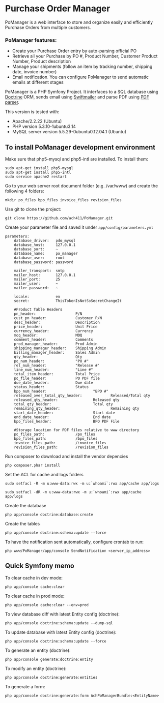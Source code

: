 Purchase Order Manager
========================

PoManager is a web interface to store and organize easily and efficiently Purchase Orders
from multiple customers.

### PoManager features:
- Create your Purchase Order entry by auto-parsing official PO
- Retrieve all your Purchase by PO #, Product Number, Customer Product Number, Product description
- Manage your shipments (follow an item by tracking number, shipping date, invoice number)
- Email notification. You can configure PoManager to send automatic emails at different stages

PoManager is a PHP Symfony Project.
It interfaces to a SQL database using [Doctrine][1] ORM, sends email using [Swiftmailer][2] and parse PDF using [PDF parser][3].

This version is tested with:
- Apache/2.2.22 (Ubuntu)
- PHP version 5.3.10-1ubuntu3.14
- MySQL server version 5.5.29-0ubuntu0.12.04.1 (Ubuntu)


To install PoManager development environment
--------------------------------

Make sure that php5-mysql and php5-intl are installed.
To install them:

    sudo apt-get install php5-mysql
    sudo apt-get install php5-intl
    sudo service apache2 restart

Go to your web server root document folder (e.g. /var/www) and create the following 4 folders:

    mkdir po_files bpo_files invoice_files revision_files

Use git to clone the project:

    git clone https://github.com/ach411/PoManager.git

Create your parameter file and saved it under `app/config/parameters.yml`

    parameters:
        database_driver:   pdo_mysql
        database_host:     127.0.0.1
        database_port:     ~
        database_name:     po_manager
        database_user:     root
        database_password: password
    
        mailer_transport:  smtp
        mailer_host:       127.0.0.1
        mailer_port:       25
        mailer_user:       ~
        mailer_password:   ~
    
        locale:            en
        secret:            ThisTokenIsNotSoSecretChangeIt
    
        #Product Table Headers
        pn_header:                  P/N
        cust_pn_header:             Customer P/N
        desc_header:                Description
        price_header:               Unit Price
        currency_header:            Currency
        moq_header:                 MOQ
        comment_header:             Comments
        prod_manager_header:        Prod Admin
        shipping_manager_header:    Shipping Admin
        billing_manager_header:     Sales Admin
        qty_header:                 Qty
        po_num_header:              "PO #"
        rel_num_header:             "Release #"
        line_num_header:            "Line #"
        total_item_header:          Total Price
        po_file_header:             PO PDF file
        due_date_header:            Due date
        status_header:              Status
        bpo_num_header:                     "BPO #"
        released_over_total_qty_header:             Released/Total qty
        released_qty_header:                Released qty
        total_qty_header:                   Total qty
        remaining_qty_header:                       Remaining qty
        start_date_header:                  Start date
        end_date_header:                    End date
        bpo_files_header:                   BPO PDF File
    
        #Storage location for PDF files relative to www directory
        po_files_path:              /po_files
        bpo_files_path:             /bpo_files
        invoice_files_path:         /invoice_files
        revision_files_path:	    /revision_files

Run composer to download and install the vendor depencies

    php composer.phar install

Set the ACL for cache and logs folders

    sudo setfacl -R -m u:www-data:rwx -m u:`whoami`:rwx app/cache app/logs

    sudo setfacl -dR -m u:www-data:rwx -m u:`whoami`:rwx app/cache app/logs

Create the database

    php app/console doctrine:database:create

Create the tables

    php app/console doctrine:schema:update --force

To have the notification sent automatically, configure crontab to run:

    php www/PoManager/app/console SendNotification <server_ip_address>

Quick Symfony memo
--------------------------------

To clear cache in dev mode:

    php app/console cache:clear

To clear cache in prod mode:

    php app/console cache:clear --env=prod

To view database diff with latest Entity config (doctrine):

    php app/console doctrine:schema:update --dump-sql

To update database with latest Entity config (doctrine):

    php app/console doctrine:schema:update --force

To generate an entity (doctrine):

    php app/console generate:doctrine:entity

To modify an entity (doctrine):

    php app/console doctrine:generate:entities

To generate a form:

    php app/console doctrine:generate:form AchPoManagerBundle:<EntityName>

[1]:  http://www.doctrine-project.org/
[2]:  http://swiftmailer.org/
[3]:  http://www.pdfparser.org/
